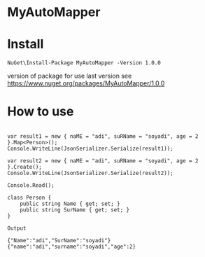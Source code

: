 # MyAutoMapper

# Install
```
NuGet\Install-Package MyAutoMapper -Version 1.0.0
```
version of package for use last version see https://www.nuget.org/packages/MyAutoMapper/1.0.0

# How to use
```using System.Text.Json;

var result1 = new { naME = "adi", suRName = "soyadi", age = 2 }.Map<Person>();
Console.WriteLine(JsonSerializer.Serialize(result1));

var result2 = new { naME = "adi", suRName = "soyadi", age = 2 }.Create();
Console.WriteLine(JsonSerializer.Serialize(result2));

Console.Read();

class Person {
    public string Name { get; set; }
    public string SurName { get; set; }
}
```
<code>Output</code>
```
{"Name":"adi","SurName":"soyadi"}
{"name":"adi","surname":"soyadi","age":2}
